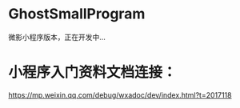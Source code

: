 # GhostSmallProgram
微影小程序版本，正在开发中...
# 小程序入门资料文档连接：
https://mp.weixin.qq.com/debug/wxadoc/dev/index.html?t=2017118
